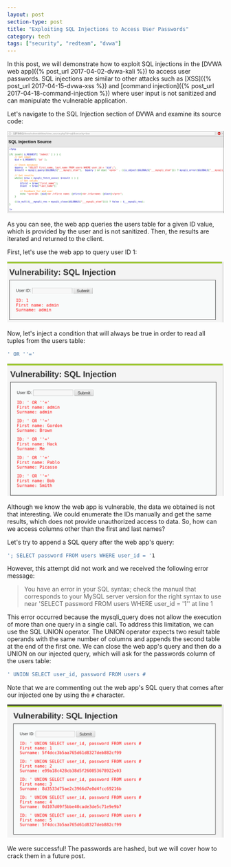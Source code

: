 ```yaml
---
layout: post
section-type: post
title: "Exploiting SQL Injections to Access User Passwords"
category: tech
tags: ["security", "redteam", "dvwa"]
---
```


In this post, we will demonstrate how to exploit SQL injections in the [DVWA web
app]({% post_url 2017-04-02-dvwa-kali %}) to access user passwords. SQL
injections are similar to other attacks such as
[XSS]({% post_url 2017-04-15-dvwa-xss %}) and [command
injection]({% post_url 2017-04-18-command-injection %}) where user input is not
sanitized and can manipulate the vulnerable application.

Let's navigate to the SQL Injection section of DVWA and examine its source code:

![sqli](/img/posts/sqli/sqli-source.png)

As you can see, the web app queries the users table for a given ID value, which
is provided by the user and is not sanitized. Then, the results are iterated and
returned to the client.

First, let's use the web app to query user ID 1:

![sqli](/img/posts/sqli/sqli.png)

Now, let's inject a condition that will always be true in order to read all
tuples from the users table:

```bash
' OR ''='
```

![sqli](/img/posts/sqli/sqli-0.png)

Although we know the web app is vulnerable, the data we obtained is not that
interesting. We could enumerate the IDs manually and get the same results, which
does not provide unauthorized access to data. So, how can we access columns
other than the first and last names?

Let's try to append a SQL query after the web app's query:

```bash
'; SELECT password FROM users WHERE user_id = '1
```

However, this attempt did not work and we received the following error message:

> You have an error in your SQL syntax; check the manual that corresponds to
> your MySQL server version for the right syntax to use near 'SELECT password
> FROM users WHERE user_id = '1'' at line 1

This error occurred because the mysqli_query does not allow the execution of
more than one query in a single call. To address this limitation, we can use the
SQL UNION operator. The UNION operator expects two result table operands with
the same number of columns and appends the second table at the end of the first
one. We can close the web app's query and then do a UNION on our injected query,
which will ask for the passwords column of the users table:

```bash
' UNION SELECT user_id, password FROM users #
```

Note that we are commenting out the web app's SQL query that comes after our
injected one by using the `#` character.

![sqli-passwords](/img/posts/sqli/sqli-passwords.png)

We were successful! The passwords are hashed, but we will cover how to crack
them in a future post.
